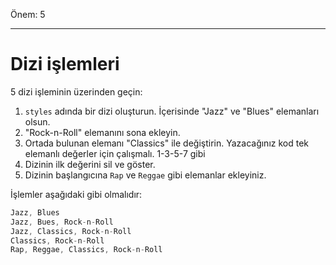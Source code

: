 Önem: 5

---

# Dizi işlemleri

5 dizi işleminin üzerinden geçin:

1. `styles` adında bir dizi oluşturun. İçerisinde "Jazz" ve "Blues" elemanları olsun.
2. "Rock-n-Roll" elemanını sona ekleyin.
3. Ortada bulunan elemanı "Classics" ile değiştirin. Yazacağınız kod tek elemanlı değerler için çalışmalı. 1-3-5-7 gibi
4. Dizinin ilk değerini sil ve göster.
5. Dizinin başlangıcına `Rap` ve `Reggae` gibi elemanlar ekleyiniz.


İşlemler aşağıdaki gibi olmalıdır:

```js no-beautify
Jazz, Blues
Jazz, Bues, Rock-n-Roll
Jazz, Classics, Rock-n-Roll
Classics, Rock-n-Roll
Rap, Reggae, Classics, Rock-n-Roll
```

